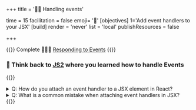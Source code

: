 +++
title = '🦻🏼 Handling events'

time = 15
facilitation = false
emoji= '🧩'
[objectives]
    1='Add event handlers to your JSX'
[build]
  render = 'never'
  list = 'local'
  publishResources = false

+++

{{<note type="narrative" title="React Learn">}}
Complete 🧑🏾‍🎓 [Responding to Events](https://react.dev/learn/responding-to-events)
{{</note>}}

### 🧠 Think back to [JS2](/js2) where you learned how to handle Events

{{<note type="question" title="Check your understanding">}}

<details><summary>Q: How do you attach an event handler to a JSX element in React?
</summary>

A: By passing the handler function as a prop, like `onClick={handleClick}`.

</details>
<details><summary>Q: What is a common mistake when attaching event handlers in JSX?
</summary>

A: Accidentally calling the function `(onClick={handleClick()})` instead of passing it.

</details>
{{</note>}}
